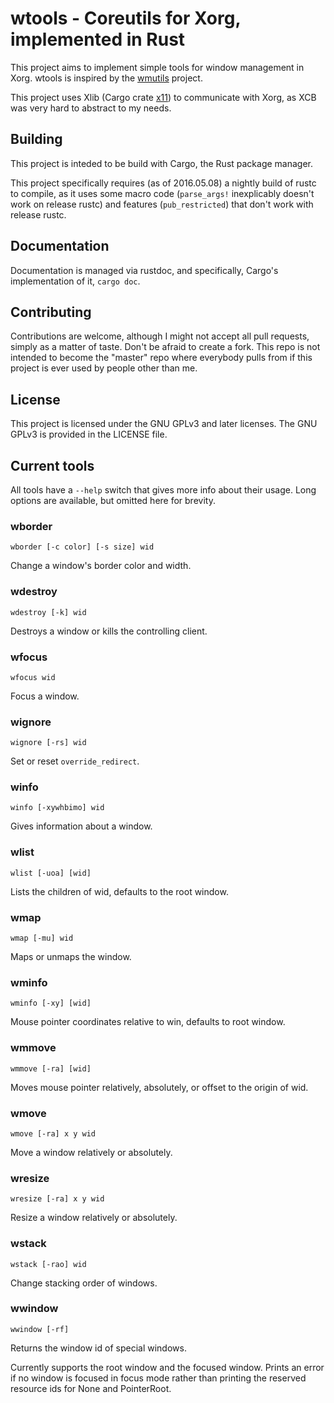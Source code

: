 # wtools - Coreutils for Xorg, implemented in Rust

This project aims to implement simple tools for window management in Xorg.
wtools is inspired by the [wmutils](https://github.com/wmutils/core) project.

This project uses Xlib (Cargo crate [x11](https://crates.io/crates/x11)) to
communicate with Xorg, as XCB was very hard to abstract to my needs.

## Building

This project is inteded to be build with Cargo, the Rust package manager.

This project specifically requires (as of 2016.05.08) a nightly build of rustc
to compile, as it uses some macro code (`parse_args!` inexplicably doesn't
work on release rustc) and features (`pub_restricted`) that don't work with
release rustc.

## Documentation

Documentation is managed via rustdoc, and specifically, Cargo's implementation
of it, `cargo doc`.

## Contributing

Contributions are welcome, although I might not accept all pull requests,
simply as a matter of taste. Don't be afraid to create a fork. This repo is not
intended to become the "master" repo where everybody pulls from if this project
is ever used by people other than me.

## License

This project is licensed under the GNU GPLv3 and later licenses. The GNU GPLv3 is
provided in the LICENSE file.

## Current tools

All tools have a `--help` switch that gives more info about their usage. Long
options are available, but omitted here for brevity.

### wborder

`wborder [-c color] [-s size] wid`

Change a window's border color and width.

### wdestroy

`wdestroy [-k] wid`

Destroys a window or kills the controlling client.

### wfocus

`wfocus wid`

Focus a window.

### wignore

`wignore [-rs] wid`

Set or reset `override_redirect`.

### winfo

`winfo [-xywhbimo] wid`

Gives information about a window.

### wlist

`wlist [-uoa] [wid]`

Lists the children of wid, defaults to the root window.

### wmap

`wmap [-mu] wid`

Maps or unmaps the window.

### wminfo

`wminfo [-xy] [wid]`

Mouse pointer coordinates relative to win, defaults to root window.

### wmmove

`wmmove [-ra] [wid]`

Moves mouse pointer relatively, absolutely, or offset to the origin of wid.

### wmove

`wmove [-ra] x y wid`

Move a window relatively or absolutely.

### wresize

`wresize [-ra] x y wid`

Resize a window relatively or absolutely.

### wstack

`wstack [-rao] wid`

Change stacking order of windows.

### wwindow

`wwindow [-rf]`

Returns the window id of special windows.

Currently supports the root window and the focused window. Prints an error if
no window is focused in focus mode rather than printing the reserved resource
ids for None and PointerRoot.
